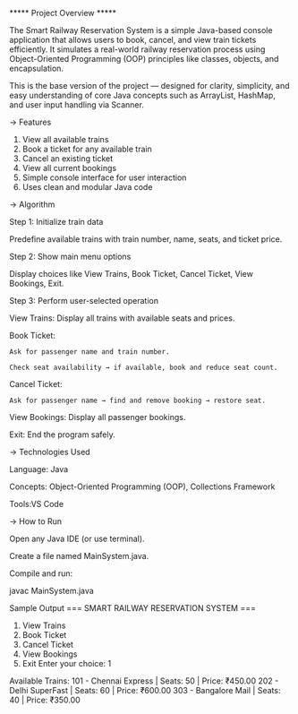 ***** Project Overview *****

The Smart Railway Reservation System is a simple Java-based console application that allows users to book, cancel, and view train tickets efficiently.
It simulates a real-world railway reservation process using Object-Oriented Programming (OOP) principles like classes, objects, and encapsulation.

This is the base version of the project — designed for clarity, simplicity, and easy understanding of core Java concepts such as ArrayList, HashMap, and user input handling via Scanner.

-> Features

1. View all available trains
2. Book a ticket for any available train
3. Cancel an existing ticket
4. View all current bookings
5. Simple console interface for user interaction
6. Uses clean and modular Java code

-> Algorithm

Step 1: Initialize train data

Predefine available trains with train number, name, seats, and ticket price.

Step 2: Show main menu options

Display choices like View Trains, Book Ticket, Cancel Ticket, View Bookings, Exit.

Step 3: Perform user-selected operation

View Trains: Display all trains with available seats and prices.

Book Ticket:

    Ask for passenger name and train number.

    Check seat availability → if available, book and reduce seat count.

Cancel Ticket:

    Ask for passenger name → find and remove booking → restore seat.

View Bookings: Display all passenger bookings.

Exit: End the program safely.

-> Technologies Used

Language: Java

Concepts: Object-Oriented Programming (OOP), Collections Framework

Tools:VS Code


-> How to Run

Open any Java IDE (or use terminal).

Create a file named MainSystem.java.


Compile and run:

javac MainSystem.java


Sample Output
=== SMART RAILWAY RESERVATION SYSTEM ===
1. View Trains
2. Book Ticket
3. Cancel Ticket
4. View Bookings
5. Exit
Enter your choice: 1

Available Trains:
101 - Chennai Express | Seats: 50 | Price: ₹450.00
202 - Delhi SuperFast | Seats: 60 | Price: ₹600.00
303 - Bangalore Mail  | Seats: 40 | Price: ₹350.00